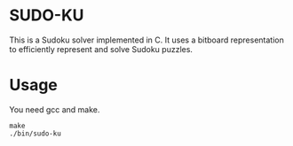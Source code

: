 # SUDO-KU

This is a Sudoku solver implemented in C. It uses a bitboard representation to efficiently represent and solve Sudoku puzzles.


# Usage

You need gcc and make.

```
make
./bin/sudo-ku
```
